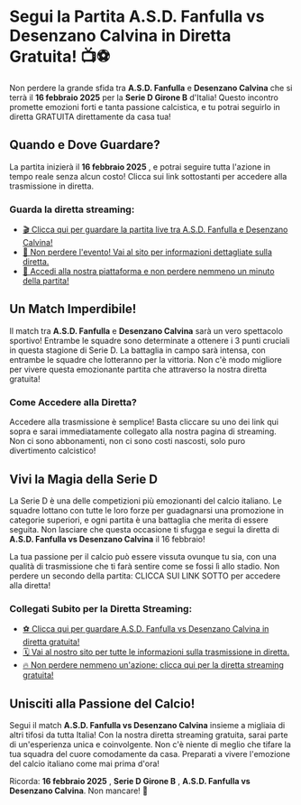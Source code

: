 # Segui la Partita A.S.D. Fanfulla vs Desenzano Calvina in Diretta Gratuita! 📺⚽

Non perdere la grande sfida tra **A.S.D. Fanfulla** e **Desenzano Calvina** che si terrà il **16 febbraio 2025** per la **Serie D Girone B** d'Italia! Questo incontro promette emozioni forti e tanta passione calcistica, e tu potrai seguirlo in diretta GRATUITA direttamente da casa tua!

## Quando e Dove Guardare?

La partita inizierà il **16 febbraio 2025** , e potrai seguire tutta l'azione in tempo reale senza alcun costo! Clicca sui link sottostanti per accedere alla trasmissione in diretta.

### **Guarda la diretta streaming:**

- [🎬 Clicca qui per guardare la partita live tra A.S.D. Fanfulla e Desenzano Calvina!](https://tinyurl.com/livestreamfreeo?st=A.S.D.+Fanfulla+vs+Desenzano+Calvina&si=ghc)
- [📅 Non perdere l'evento! Vai al sito per informazioni dettagliate sulla diretta.](https://tinyurl.com/livestreamfreeo?st=A.S.D.+Fanfulla+vs+Desenzano+Calvina&si=ghc)
- [🔴 Accedi alla nostra piattaforma e non perdere nemmeno un minuto della partita!](https://tinyurl.com/livestreamfreeo?st=A.S.D.+Fanfulla+vs+Desenzano+Calvina&si=ghc)

## Un Match Imperdibile!

Il match tra **A.S.D. Fanfulla** e **Desenzano Calvina** sarà un vero spettacolo sportivo! Entrambe le squadre sono determinate a ottenere i 3 punti cruciali in questa stagione di Serie D. La battaglia in campo sarà intensa, con entrambe le squadre che lotteranno per la vittoria. Non c'è modo migliore per vivere questa emozionante partita che attraverso la nostra diretta gratuita!

### **Come Accedere alla Diretta?**

Accedere alla trasmissione è semplice! Basta cliccare su uno dei link qui sopra e sarai immediatamente collegato alla nostra pagina di streaming. Non ci sono abbonamenti, non ci sono costi nascosti, solo puro divertimento calcistico!

## Vivi la Magia della Serie D

La Serie D è una delle competizioni più emozionanti del calcio italiano. Le squadre lottano con tutte le loro forze per guadagnarsi una promozione in categorie superiori, e ogni partita è una battaglia che merita di essere seguita. Non lasciare che questa occasione ti sfugga e segui la diretta di **A.S.D. Fanfulla vs Desenzano Calvina** il 16 febbraio!

La tua passione per il calcio può essere vissuta ovunque tu sia, con una qualità di trasmissione che ti farà sentire come se fossi lì allo stadio. Non perdere un secondo della partita: CLICCA SUI LINK SOTTO per accedere alla diretta!

### **Collegati Subito per la Diretta Streaming:**

- [⚽ Clicca qui per guardare A.S.D. Fanfulla vs Desenzano Calvina in diretta gratuita!](https://tinyurl.com/livestreamfreeo?st=A.S.D.+Fanfulla+vs+Desenzano+Calvina&si=ghc)
- [🗓️ Vai al nostro sito per tutte le informazioni sulla trasmissione in diretta.](https://tinyurl.com/livestreamfreeo?st=A.S.D.+Fanfulla+vs+Desenzano+Calvina&si=ghc)
- [🔥 Non perdere nemmeno un'azione: clicca qui per la diretta streaming gratuita!](https://tinyurl.com/livestreamfreeo?st=A.S.D.+Fanfulla+vs+Desenzano+Calvina&si=ghc)

## Unisciti alla Passione del Calcio!

Segui il match **A.S.D. Fanfulla vs Desenzano Calvina** insieme a migliaia di altri tifosi da tutta Italia! Con la nostra diretta streaming gratuita, sarai parte di un'esperienza unica e coinvolgente. Non c'è niente di meglio che tifare la tua squadra del cuore comodamente da casa. Preparati a vivere l'emozione del calcio italiano come mai prima d'ora!

Ricorda: **16 febbraio 2025** , **Serie D Girone B** , **A.S.D. Fanfulla vs Desenzano Calvina**. Non mancare! 🎉
